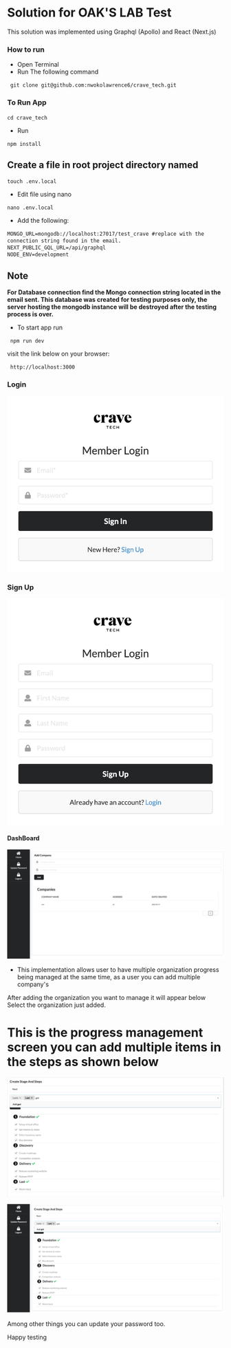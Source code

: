 # Solution for OAK'S LAB Test

This solution was implemented using Graphql (Apollo) and React (Next.js)

###  How to run

* Open Terminal
* Run The following command
```
 git clone git@github.com:nwokolawrence6/crave_tech.git
```

### To Run App
```shell
cd crave_tech
```
* Run
```npm 
npm install
```

## Create a file in root project directory named

```shell
touch .env.local
```
* Edit file using nano
```shell
nano .env.local 
```
* Add the following:

```dotenv
MONGO_URL=mongodb://localhost:27017/test_crave #replace with the connection string found in the email.
NEXT_PUBLIC_GQL_URL=/api/graphql
NODE_ENV=development
```

## Note

**For Database connection find the Mongo connection string located in the email sent.
This database was created for testing purposes only, the server hosting the mongodb instance will be destroyed after the testing process is over.**

* To start app run
```npm
 npm run dev
```

visit the link below on your browser:
```http request
 http://localhost:3000
```

### Login 

![img.png](img.png)


### Sign Up

![img_1.png](img_1.png)

#### DashBoard

![img_2.png](img_2.png)

* This implementation allows user to have multiple organization progress being managed at the same time, as a user you can add multiple company's

After adding the organization you want to manage it will appear below
Select the organization just added.


# This is the progress management screen you can add multiple items in the steps as shown below

![img_3.png](img_3.png)



![img_4.png](img_4.png)


Among other things you can update your password too.

Happy testing
